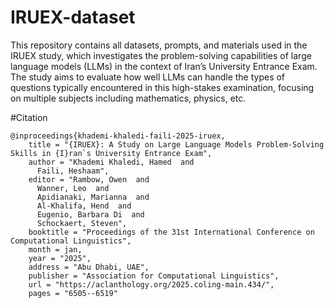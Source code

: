 # IRUEX-dataset

This repository contains all datasets, prompts, and materials used in the IRUEX study, which investigates the
problem-solving capabilities of large language models (LLMs) in the context of Iran’s University Entrance Exam. The
study aims to evaluate how well LLMs can handle the types of questions typically encountered in this high-stakes
examination, focusing on multiple subjects including mathematics, physics, etc.

#Citation

```
@inproceedings{khademi-khaledi-faili-2025-iruex,
    title = "{IRUEX}: A Study on Large Language Models Problem-Solving Skills in {I}ran`s University Entrance Exam",
    author = "Khademi Khaledi, Hamed  and
      Faili, Heshaam",
    editor = "Rambow, Owen  and
      Wanner, Leo  and
      Apidianaki, Marianna  and
      Al-Khalifa, Hend  and
      Eugenio, Barbara Di  and
      Schockaert, Steven",
    booktitle = "Proceedings of the 31st International Conference on Computational Linguistics",
    month = jan,
    year = "2025",
    address = "Abu Dhabi, UAE",
    publisher = "Association for Computational Linguistics",
    url = "https://aclanthology.org/2025.coling-main.434/",
    pages = "6505--6519"
```
